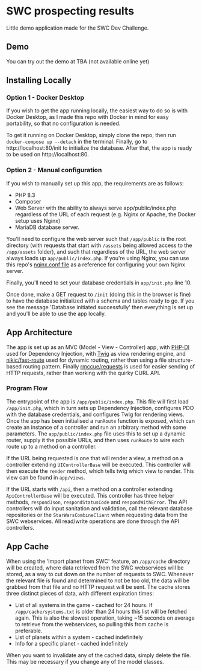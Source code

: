 # SWC prospecting results
Little demo application made for the SWC Dev Challenge.

## Demo
You can try out the demo at TBA (not available online yet)

## Installing Locally
### Option 1 - Docker Desktop
If you wish to get the app running locally, the easiest way to do so is with Docker Desktop, as I made this repo with Docker in mind for easy portability, so that no configuration is needed.

To get it running on Docker Desktop, simply clone the repo, then run `docker-compose up --detach` in the terminal. Finally, go to http://localhost:80/init to initialize the database. After that, the app is ready to be used on http://localhost:80.

### Option 2 - Manual configuration
If you wish to manually set up this app, the requirements are as follows:
- PHP 8.3
- Composer
- Web Server with the ability to always serve app/public/index.php regardless of the URL of each request (e.g. Nginx or Apache, the Docker setup uses Nginx)
- MariaDB database server.

You'll need to configure the web server such that `/app/public` is the root directory (with requests that start with `/assets` being allowed access to the `/app/assets` folder), and such that regardless of the URL, the web server always loads up `app/public/index.php`. If you're using Nginx, you can use this repo's [nginx.conf file](https://github.com/kaelonR/swcombine-prospecting-results/blob/main/nginx.conf) as a reference for configuring your own Nginx server.

Finally, you'll need to set your database credentials in `app/init.php` line 10.

Once done, make a GET request to `/init` (doing this in the browser is fine) to have the database initialized with a schema and tables ready to go. If you see the message 'Database initiated successfully' then everything is set up and you'll be able to use the app locally.

## App Architecture
The app is set up as an MVC (Model - View - Controller) app, with [PHP-DI](https://php-di.org/) used for Dependency Injection, with [Twig](https://twig.symfony.com/) as view rendering engine, and [nikic/fast-route](https://github.com/nikic/FastRoute) used for dynamic routing, rather than using a file structure-based routing pattern. Finally [rmccue/requests](https://github.com/WordPress/Requests) is used for easier sending of HTTP requests, rather than working with the quirky CURL API.

### Program Flow
The entrypoint of the app is `/app/public/index.php`. This file will first load `/app/init.php`, which in turn sets up Dependency Injection, configures PDO with the database credentials, and configures Twig for rendering views.
Once the app has been initialised a `runRoute` function is exposed, which can create an instance of a controller and run an arbitrary method with some parameters. The `app/public/index.php` file uses this to set up a dynamic router, supply it the possible URLs, and then uses `runRoute` to wire each route up to a method on a controller.

If the URL being requested is one that will render a view, a method on a controller extending `UIControllerBase` will be executed. This controller will then execute the `render` method, which tells twig which view to render. This view can be found in `app/views`.

If the URL starts with `/api`, then a method on a controller extending `ApiControllerBase` will be executed. This controller has three helper methods, `respondJson`, `respondStatusCode` and `respondWithError`. The API controllers will do input sanitation and validation, call the relevant database repositories or the `StarWarsCombineClient` when requesting data from the SWC webservices. All read/write operations are done through the API controllers.

## App Cache
When using the 'Import planet from SWC' feature, an `/app/cache` directory will be created, where data retrieved from the SWC webservices will be stored, as a way to cut down on the number of requests to SWC. Whenever the relevant file is found and determined to not be too old, the data will be grabbed from that file and no HTTP request will be sent. The cache stores three distinct pieces of data, with different expiration times:
- List of all systems in the game - cached for 24 hours. If `/app/cache/systems.txt` is older than 24 hours this list will be fetched again. This is also the slowest operation, taking ~15 seconds on average to retrieve from the webservices, so pulling this from cache is preferable.
- List of planets within a system - cached indefinitely
- Info for a specific planet - cached indefinitely

When you want to invalidate any of the cached data, simply delete the file. This may be necessary if you change any of the model classes.
